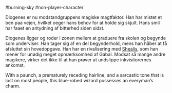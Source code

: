 #burning-sky #non-player-character

Diogenes er nu modstandgruppens magiske magtfaktor. Han har mistet et ben paa vejen, hvilket oeger hans behov for at holde sig skjult. Hans smil har faaet en antydning af bitterhed siden sidst.


Diogenes ligger og roder i zonen mellem at graduere fra skolen og begynde som underviser. Han tager sig af en del begynderhold, mens han håber at få afsluttet sin hovedopgave. Han har en rivalisering med [Shealis](./Shealis.md), som han mener for unødig meget opmærksomhed af Gabal. Modsat så mange andre magikere, virker det ikke til at han prøver at undslippe inkvisitorernes ankomst.

With a paunch, a prematurely receding hairline, and a
sarcastic tone that is lost on most people, this blue-robed
wizard possesses an everyman’s charm.
